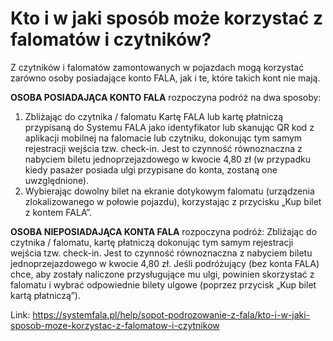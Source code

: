 # Kto i w jaki sposób może korzystać z falomatów i czytników?


Z czytników i falomatów zamontowanych w pojazdach mogą korzystać zarówno osoby posiadające konto FALA, jak i te, które takich kont nie mają.


**OSOBA POSIADAJĄCA KONTO FALA** rozpoczyna podróż na dwa sposoby:


1. Zbliżając do czytnika / falomatu Kartę FALA lub kartę płatniczą przypisaną do Systemu FALA jako identyfikator lub skanując QR kod z aplikacji mobilnej na falomacie lub czytniku, dokonując tym samym rejestracji wejścia tzw. check\-in. Jest to czynność równoznaczna z nabyciem biletu jednoprzejazdowego w kwocie 4,80 zł (w przypadku kiedy pasażer posiada ulgi przypisane do konta, zostaną one uwzględnione).
2. Wybierając dowolny bilet na ekranie dotykowym falomatu (urządzenia zlokalizowanego w połowie pojazdu), korzystając z przycisku „Kup bilet z kontem FALA”.


**OSOBA NIEPOSIADAJĄCA KONTA FALA** rozpoczyna podróż: Zbliżając do czytnika / falomatu, kartę płatniczą dokonując tym samym rejestracji wejścia tzw. check\-in. Jest to czynność równoznaczna z nabyciem biletu jednoprzejazdowego w kwocie 4,80 zł. Jeśli podróżujący (bez konta FALA) chce, aby zostały naliczone przysługujące mu ulgi, powinien skorzystać z falomatu i wybrać odpowiednie bilety ulgowe (poprzez przycisk „Kup bilet kartą płatniczą”).




Link: https://systemfala.pl/help/sopot-podrozowanie-z-fala/kto-i-w-jaki-sposob-moze-korzystac-z-falomatow-i-czytnikow

